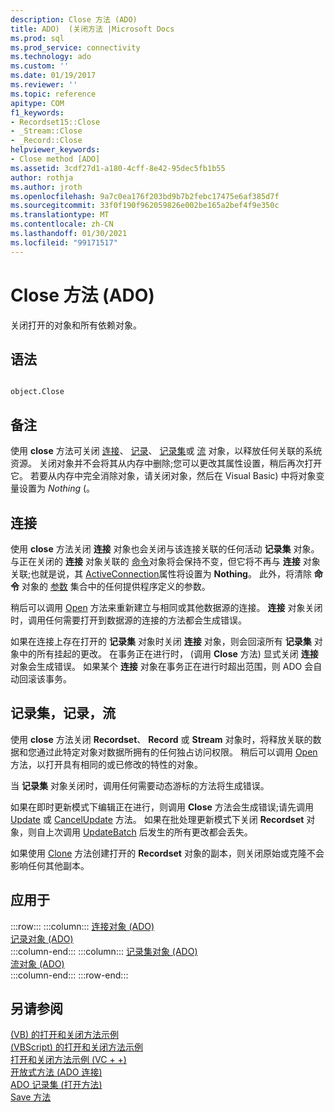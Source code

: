 ```yaml
---
description: Close 方法 (ADO)
title: ADO)  (关闭方法 |Microsoft Docs
ms.prod: sql
ms.prod_service: connectivity
ms.technology: ado
ms.custom: ''
ms.date: 01/19/2017
ms.reviewer: ''
ms.topic: reference
apitype: COM
f1_keywords:
- Recordset15::Close
- _Stream::Close
- _Record::Close
helpviewer_keywords:
- Close method [ADO]
ms.assetid: 3cdf27d1-a180-4cff-8e42-95dec5fb1b55
author: rothja
ms.author: jroth
ms.openlocfilehash: 9a7c0ea176f203bd9b7b2febc17475e6af385d7f
ms.sourcegitcommit: 33f0f190f962059826e002be165a2bef4f9e350c
ms.translationtype: MT
ms.contentlocale: zh-CN
ms.lasthandoff: 01/30/2021
ms.locfileid: "99171517"
---
```

# <a name="close-method-ado"></a>Close 方法 (ADO)
关闭打开的对象和所有依赖对象。  
  
## <a name="syntax"></a>语法  
  
```  
  
object.Close  
```  
  
## <a name="remarks"></a>备注  
 使用 **close** 方法可关闭 [连接](./connection-object-ado.md)、 [记录](./record-object-ado.md)、 [记录集](./recordset-object-ado.md)或 [流](./stream-object-ado.md) 对象，以释放任何关联的系统资源。 关闭对象并不会将其从内存中删除;您可以更改其属性设置，稍后再次打开它。 若要从内存中完全消除对象，请关闭对象，然后在 Visual Basic) 中将对象变量设置为 *Nothing* (。  
  
## <a name="connection"></a>连接  
 使用 **close** 方法关闭 **连接** 对象也会关闭与该连接关联的任何活动 **记录集** 对象。 与正在关闭的 **连接** 对象关联的 [命令](./command-object-ado.md)对象将会保持不变，但它将不再与 **连接** 对象关联;也就是说，其 [ActiveConnection](./activeconnection-property-ado.md)属性将设置为 **Nothing**。 此外，将清除 **命令** 对象的 [参数](./parameters-collection-ado.md) 集合中的任何提供程序定义的参数。  
  
 稍后可以调用 [Open](./open-method-ado-connection.md) 方法来重新建立与相同或其他数据源的连接。 **连接** 对象关闭时，调用任何需要打开到数据源的连接的方法都会生成错误。  
  
 如果在连接上存在打开的 **记录集** 对象时关闭 **连接** 对象，则会回滚所有 **记录集** 对象中的所有挂起的更改。 在事务正在进行时， (调用 **Close** 方法) 显式关闭 **连接** 对象会生成错误。 如果某个 **连接** 对象在事务正在进行时超出范围，则 ADO 会自动回滚该事务。  
  
## <a name="recordset-record-stream"></a>记录集，记录，流  
 使用 **close** 方法关闭 **Recordset**、 **Record** 或 **Stream** 对象时，将释放关联的数据和您通过此特定对象对数据所拥有的任何独占访问权限。 稍后可以调用 [Open](./open-method-ado-recordset.md) 方法，以打开具有相同的或已修改的特性的对象。  
  
 当 **记录集** 对象关闭时，调用任何需要动态游标的方法将生成错误。  
  
 如果在即时更新模式下编辑正在进行，则调用 **Close** 方法会生成错误;请先调用 [Update](./update-method.md) 或 [CancelUpdate](./cancelupdate-method-ado.md) 方法。 如果在批处理更新模式下关闭 **Recordset** 对象，则自上次调用 [UpdateBatch](./updatebatch-method.md) 后发生的所有更改都会丢失。  
  
 如果使用 [Clone](./clone-method-ado.md) 方法创建打开的 **Recordset** 对象的副本，则关闭原始或克隆不会影响任何其他副本。  
  
## <a name="applies-to"></a>应用于  

:::row:::
    :::column:::
        [连接对象 (ADO)](./connection-object-ado.md)  
        [记录对象 (ADO)](./record-object-ado.md)  
    :::column-end:::
    :::column:::
        [记录集对象 (ADO)](./recordset-object-ado.md)  
        [流对象 (ADO)](./stream-object-ado.md)  
    :::column-end:::
:::row-end:::

## <a name="see-also"></a>另请参阅  
 [ (VB) 的打开和关闭方法示例 ](./open-and-close-methods-example-vb.md)   
 [ (VBScript) 的打开和关闭方法示例 ](./open-and-close-methods-example-vbscript.md)   
 [打开和关闭方法示例 (VC + +) ](./open-and-close-methods-example-vc.md)   
 [开放式方法 (ADO 连接) ](./open-method-ado-connection.md)   
 [ADO 记录集 (打开方法) ](./open-method-ado-recordset.md)   
 [Save 方法](./save-method.md)